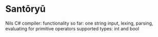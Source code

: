 # Santōryū

Nils C# compiler:
functionality so far:
one string input,
lexing, parsing, evaluating for primitive operators
supported types: int and bool

